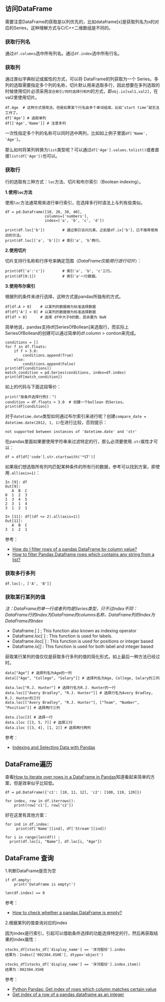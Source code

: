 ## 访问DataFrame

需要注意DataFrame的获取是以列优先的，比如dataframe[x]是获取列名为x的对应的Series，这种理解方式与C/C++二维数组是不同的。

### 获取行列名

通过`df.columns`选中所有列名。通过`df.index`选中所有行名。


### 获取列

通过类似字典标记或属性的方式，可以将 DataFrame的列获取为一个 Series。多列的选取需要指定多个列的名称，切片默认用来选取多行，因此想要在多列选取的时候使用切片必须采用`混合索引/同时选择行和列`的方式，即`obj.ix[val1,val2]`，在val2里使用切片。

```
df.Age  # 这种方式很简洁，但是如果某个行名由多个单词组成，比如‘start time’就无法工作了。
df['Age'] # 选取单列
df[['Age','Name']] # 注意多列
```

一次性指定多个列的名称可以同时选中两列，比如如上例子里面`df['Name', 'Age']`。

那么如何将某列转换为`list`类型呢？可以通过`df['Age'].values.tolist()`或者直接`list(df['Age'])`也可以。

### 获取行

行的选取有三种方式：`loc`方法、切片和布尔索引（Boolean indexing）。

**1.使用`loc`方法**

使用`loc`方法通常用来进行单行索引，在选择多行时语法上与列有些类似。

```
df = pd.DataFrame([10, 20, 30, 40],
                  columns=['numbers'],
                  index=['a', 'b', 'c', 'd'])

print(df.loc['b'])        # 通过索引访问元素，之前是df.ix['b']，已不推荐使用旧的方法。
print(df.loc[['a', 'b']]) # 索引'a', 'b'两行。
```

**2.使用切片**

切片支持行名称和行序号来确定范围（*DataFrame仅能用行进行切片*）：

```
print(df['a':'c'])        # 索引'a', 'b', 'c'三行。
print(df[0:1])            # 索引'a'一行数据。
```

**3.使用布尔索引**

根据列的条件来进行选择，这种方式是pandas所独有的方式。

```
df[df.A > 0]    # 以某列的数据做为标准选择数据
df[df['A'] > 0] # 以某列的数据做为标准选择数据
df[df > 0]      # 选择 df中大于0的数，其余置为 NaN
```

简单地说，pandas支持df[SeriesOfBollean]来选取行，而实际上SeriesOfBollean的创建可以通过简单的df.column > contion来完成。

```
conditions = []
for f in df.floats:
    if f > 3.0:
        conditions.append(True)
    else:
        conditions.append(False)
print(df[conditions])
match_condition = pd.Series(conditions, index=df.index)
print(df[match_condition])
```

如上的代码与下面这段等价：

```
print("按条件选择行例3：")
condition = df.floats > 3.0  # 创建一个bollean 的Series。
print(df[condition])
```

对于`datetime.date`类型如何通过布尔索引来进行呢？创建`compare_date = datetime.date(2012, 1, 1)`在进行比较，否则提示：

```
not supported between instances of 'datetime.date' and 'str'
```

在pandas里面如果要使用字符串来过滤特定的行，那么必须要使用`.str`属性才可以：

```
df = df[df['code'].str.startswith('*ST')]
```

如果我们想选取所有列均匹配某种条件的所有行的数据，参考[](https://stackoverflow.com/questions/32731498/how-to-select-cells-greater-than-a-value-in-a-multi-index-pandas-dataframe)可以找到方案，即使用`.all(axis=1)`：

```
In [9]: df
Out[9]:
   A  B  C
0  1  2  3
1  3  4  5
2  3  1  4
3  1  2  1

In [11]: df[(df <= 2).all(axis=1)]
Out[11]:
   A  B  C
3  1  2  1
```

参考：

- [How do I filter rows of a pandas DataFrame by column value?](https://www.youtube.com/watch?v=2AFGPdNn4FM)
- [How to filter Pandas Dataframe rows which contains any string from a list?](https://stackoverflow.com/questions/55941100/how-to-filter-pandas-dataframe-rows-which-contains-any-string-from-a-list)


### 获取多行多列

```
df.loc[:, ['A', 'B']]
```

### 获取某行某列的值

*注：DataFrame的单一行或者列均是Series类型，只不过index不同：DataFrame行的index为DataFrame的columns名称，DataFrame列的index为DataFrame的index*

- Dataframe.[ ] ; This function also known as indexing operator
- Dataframe.loc[ ] : This function is used for labels.
- Dataframe.iloc[ ] : This function is used for positions or integer based
- Dataframe.ix[] : This function is used for both label and integer based

获取某行某列的值仅仅是获取多行多列的值的简化形式。如上最后一种方法已经过时。

```
data["Age"] # 选择列名为Age的一列
data[["Age", "College", "Salary"]] # 选择列名为Age, College, Salary的三列

data.loc["R.J. Hunter"] # 选择行名为R.J. Hunter的一行
data.loc[["Avery Bradley", "R.J. Hunter"]] # 选择行名为Avery Bradley, R.J. Hunter的三行
data.loc[["Avery Bradley", "R.J. Hunter"], ["Team", "Number", "Position"]] # 选择两行三列

data.iloc[3] # 选择一行
data.iloc [[3, 5, 7]] # 选择三行
data.iloc [[3, 4], [1, 2]] # 选择两行两列
```

参考：

- [Indexing and Selecting Data with Pandas](https://www.geeksforgeeks.org/indexing-and-selecting-data-with-pandas/)

## DataFrame遍历

查看[How to iterate over rows in a DataFrame in Pandas](https://stackoverflow.com/questions/16476924/how-to-iterate-over-rows-in-a-dataframe-in-pandas)知道看起来简单的方案，但是效率似乎比较低。

```
df = pd.DataFrame({'c1': [10, 11, 12], 'c2': [100, 110, 120]})

for index, row in df.iterrows():
    print(row['c1'], row['c2'])
```

好在[](https://www.geeksforgeeks.org/different-ways-to-iterate-over-rows-in-pandas-dataframe/)这里有其他方案：

```
for ind in df.index:
     print(df['Name'][ind], df['Stream'][ind])

for i in range(len(df)) :
  print(df.loc[i, "Name"], df.loc[i, "Age"])
```

## DataFrame 查询

1.判断DataFrame是否为空

```
if df.empty:
    print('DataFrame is empty!')

len(df.index) == 0    
```

参考：

- [How to check whether a pandas DataFrame is empty?](https://stackoverflow.com/questions/19828822/how-to-check-whether-a-pandas-dataframe-is-empty)

2.根据某列的值查询对应的index

因为index是行索引，引起可以借助条件选择的功能选择特定的行，然后再获取结果的index属性：

```
stocks_df[stocks_df['display_name'] == '洋河股份'].index
结果为：Index(['002304.XSHE'], dtype='object')

stocks_df[stocks_df['display_name'] == '洋河股份'].index.item()
结果为：002304.XSHE
```

参考：

- [Python Pandas: Get index of rows which column matches certain value](https://stackoverflow.com/questions/21800169/python-pandas-get-index-of-rows-which-column-matches-certain-value)
- [Get index of a row of a pandas dataframe as an integer](https://stackoverflow.com/questions/41217310/get-index-of-a-row-of-a-pandas-dataframe-as-an-integer/41217335)

